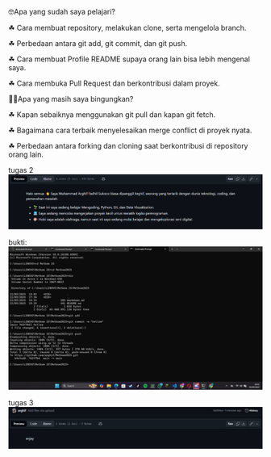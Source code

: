 🤓Apa yang sudah saya pelajari?

☘ Cara membuat repository, melakukan clone, serta mengelola branch.

☘ Perbedaan antara git add, git commit, dan git push.

☘ Cara membuat Profile README supaya orang lain bisa lebih mengenal saya.

☘ Cara membuka Pull Request dan berkontribusi dalam proyek.

😵‍💫Apa yang masih saya bingungkan?

☘ Kapan sebaiknya menggunakan git pull dan kapan git fetch.

☘ Bagaimana cara terbaik menyelesaikan merge conflict di proyek nyata.

☘ Perbedaan antara forking dan cloning saat berkontribusi di repository orang lain.

tugas 2
![image alt](https://github.com/arghif/Metkom2025/blob/cb765efa6d89d9fb229d504138932551572fe220/Screenshot%202025-09-22%20222905.png)

bukti: ![image alt](https://github.com/arghif/Metkom2025/blob/56e52c1d696aa2fb9ce93604ae4f5a236a09fe0d/Screenshot%202025-09-22%20184137.png)


tugas 3
![image alt](https://github.com/arghif/Metkom2025/blob/0998c73714b89b4e085f52078c2b02d22804378a/Screenshot%202025-09-22%20223258.png)
